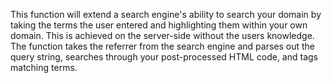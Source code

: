 This function will extend a search engine's ability to search your domain by taking the terms the user entered and highlighting them within your own domain. This is achieved on the server-side without the users knowledge. The function takes the referrer from the search engine and parses out the query string, searches through your post-processed HTML code, and tags matching terms.
